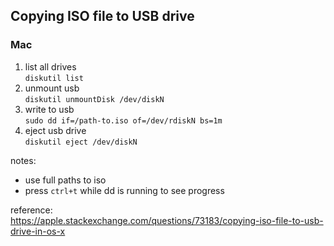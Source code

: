 ## Copying ISO file to USB drive

### Mac

1. list all drives  
   `diskutil list`
1. unmount usb  
   `diskutil unmountDisk /dev/diskN`
1. write to usb  
   `sudo dd if=/path-to.iso of=/dev/rdiskN bs=1m`
1. eject usb drive  
   `diskutil eject /dev/diskN`

notes:

* use full paths to iso
* press `ctrl+t` while dd is running to see progress

reference:  
https://apple.stackexchange.com/questions/73183/copying-iso-file-to-usb-drive-in-os-x


